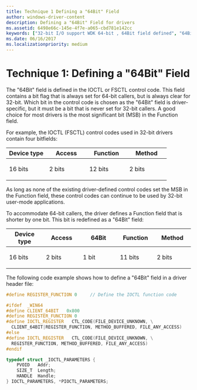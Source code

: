 ```yaml
---
title: Technique 1 Defining a "64Bit" Field
author: windows-driver-content
description: Defining a "64Bit" Field for drivers
ms.assetid: 6498e66c-145e-4f7e-a065-cbd781e142cc
keywords: ["32-bit I/O support WDK 64-bit , 64Bit field defined", "64Bit field defined WDK kernel", "bitfields WDK 64-bit", "separate control codes WDK 64-bit", "control codes WDK 64-bit", "file system control codes WDK 64-bit", "FSCTL WDK 64-bit", "I/O control codes WDK kernel , 32-bit I/O in 64-bit drivers", "IOCTLs WDK kernel , 32-bit I/O in 64-bit drivers"]
ms.date: 06/16/2017
ms.localizationpriority: medium
---
```


# Technique 1: Defining a "64Bit" Field





The "64Bit" field is defined in the IOCTL or FSCTL control code. This field contains a bit flag that is always set for 64-bit callers, but is always clear for 32-bit. Which bit in the control code is chosen as the "64Bit" field is driver-specific, but it must be a bit that is never set for 32-bit callers. A good choice for most drivers is the most significant bit (MSB) in the Function field.

For example, the IOCTL (FSCTL) control codes used in 32-bit drivers contain four bitfields:

<table>
<colgroup>
<col width="25%" />
<col width="25%" />
<col width="25%" />
<col width="25%" />
</colgroup>
<thead>
<tr class="header">
<th>Device type</th>
<th>Access</th>
<th>Function</th>
<th>Method</th>
</tr>
</thead>
<tbody>
<tr class="odd">
<td><p>16 bits</p></td>
<td><p>2 bits</p></td>
<td><p>12 bits</p></td>
<td><p>2 bits</p></td>
</tr>
</tbody>
</table>

 

As long as none of the existing driver-defined control codes set the MSB in the Function field, these control codes can continue to be used by 32-bit user-mode applications.

To accommodate 64-bit callers, the driver defines a Function field that is shorter by one bit. This bit is redefined as a "64Bit" field:

<table>
<colgroup>
<col width="20%" />
<col width="20%" />
<col width="20%" />
<col width="20%" />
<col width="20%" />
</colgroup>
<thead>
<tr class="header">
<th>Device type</th>
<th>Access</th>
<th>64Bit</th>
<th>Function</th>
<th>Method</th>
</tr>
</thead>
<tbody>
<tr class="odd">
<td><p>16 bits</p></td>
<td><p>2 bits</p></td>
<td><p>1 bit</p></td>
<td><p>11 bits</p></td>
<td><p>2 bits</p></td>
</tr>
</tbody>
</table>

 

The following code example shows how to define a "64Bit" field in a driver header file:

```cpp
#define REGISTER_FUNCTION 0     // Define the IOCTL function code

#ifdef  _WIN64
#define CLIENT_64BIT   0x800
#define REGISTER_FUNCTION 0
#define IOCTL_REGISTER   CTL_CODE(FILE_DEVICE_UNKNOWN, \
  CLIENT_64BIT|REGISTER_FUNCTION, METHOD_BUFFERED, FILE_ANY_ACCESS)
#else
#define IOCTL_REGISTER   CTL_CODE(FILE_DEVICE_UNKNOWN, \
  REGISTER_FUNCTION, METHOD_BUFFERED, FILE_ANY_ACCESS)
#endif

typedef struct _IOCTL_PARAMETERS {
    PVOID   Addr;
    SIZE_T  Length;
    HANDLE  Handle;
} IOCTL_PARAMETERS, *PIOCTL_PARAMETERS;
```

 

 




